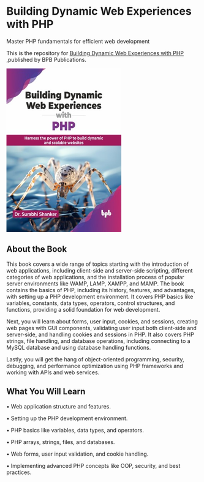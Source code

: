 # Building Dynamic Web Experiences with PHP

Master PHP fundamentals for efficient web development

This is the repository for [Building Dynamic Web Experiences with PHP
](https://bpbonline.com/products/building-dynamic-web-experiences-with-php?variant=43239375732936),published by BPB Publications.

<img src="9789355516596.jpg">

## About the Book
This book covers a wide range of topics starting with the introduction of web applications, including client-side and server-side scripting, different categories of web applications, and the installation process of popular server environments like WAMP, LAMP, XAMPP, and MAMP. The book contains the basics of PHP, including its history, features, and advantages, with setting up a PHP development environment. It covers PHP basics like variables, constants, data types, operators, control structures, and functions, providing a solid foundation for web development.

Next, you will learn about forms, user input, cookies, and sessions, creating web pages with GUI components, validating user input both client-side and server-side, and handling cookies and sessions in PHP. It also covers PHP strings, file handling, and database operations, including connecting to a MySQL database and using database handling functions. 

Lastly, you will get the hang of object-oriented programming, security, debugging, and performance optimization using PHP frameworks and working with APIs and web services. 

## What You Will Learn
• Web application structure and features.

• Setting up the PHP development environment.

• PHP basics like variables, data types, and operators.

• PHP arrays, strings, files, and databases.

• Web forms, user input validation, and cookie handling.

• Implementing advanced PHP concepts like OOP, security, and best practices.
